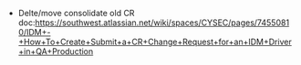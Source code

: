  - Delte/move consolidate old CR doc:https://southwest.atlassian.net/wiki/spaces/CYSEC/pages/74550810/IDM+-+How+To+Create+Submit+a+CR+Change+Request+for+an+IDM+Driver+in+QA+Production